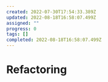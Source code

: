 ```yaml
---
created: 2022-07-30T17:54:33.389Z
updated: 2022-08-18T16:58:07.499Z
assigned: ""
progress: 0
tags: []
completed: 2022-08-18T16:58:07.499Z
---
```


# Refactoring
